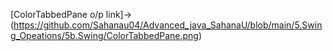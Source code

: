 [ColorTabbedPane o/p link]->(https://github.com/Sahanau04/Advanced_java_SahanaU/blob/main/5.Swing_Opeations/5b.Swing/ColorTabbedPane.png)

